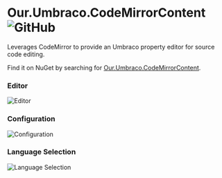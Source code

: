 # Our.Umbraco.CodeMirrorContent ![GitHub](https://img.shields.io/github/license/TheDigitalGabeg/Our.Umbraco.CodeMirrorContent)

Leverages CodeMirror to provide an Umbraco property editor for source code editing.

Find it on NuGet by searching for [Our.Umbraco.CodeMirrorContent](https://www.nuget.org/packages/Our.Umbraco.CodeMirrorContent/).

### Editor ###
![Editor](https://github.com/TheDigitalGabeg/our.umbraco.CodeMirrorContent/raw/master/src/assets/screenshot-editor.png "Editor")

### Configuration ###
![Configuration](https://github.com/TheDigitalGabeg/our.umbraco.CodeMirrorContent/raw/master/src/assets/screenshot-configuration.png "Configuration")

### Language Selection ###
![Language Selection](https://github.com/TheDigitalGabeg/our.umbraco.CodeMirrorContent/raw/master/src/assets/screenshot-languages.png "Language Selection")
